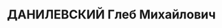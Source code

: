 ---
title: ДАНИЛЕВСКИЙ Глеб Михайлович
description: 21.02.1900, уроженец г. Полтава. Ком. полка РККА, был репрессирован 13.11.1937
  в Кронштадте.
---